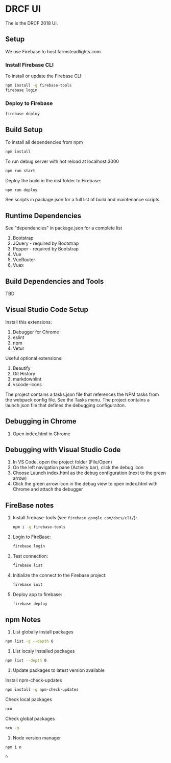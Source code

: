 # DRCF UI

The is the DRCF 2018 UI.

## Setup

We use Firebase to host farmsteadlights.com.

### Install Firebase CLI

To install or update the Firebase CLI:

``` bash
npm install -g firebase-tools
firebase login
```

### Deploy to Firebase

``` bash
firebase deploy
```

## Build Setup

To install all dependencies from npm

``` bash
npm install
```

To run debug server with hot reload at localhost:3000

``` bash
npm run start
```

Deploy the build in the dist folder to Firebase:

``` bash
npm run deploy
```

See scripts in package.json for a full list of build and maintenance scripts.

## Runtime Dependencies

See "dependencies" in package.json for a complete list

1. Bootstrap
1. JQuery - required by Bootstrap
1. Popper - required by Bootstrap
1. Vue
1. VueRouter
1. Vuex

## Build Dependencies and Tools

TBD

## Visual Studio Code Setup

Install this extensions:

1. Debugger for Chrome
1. eslint
1. npm
1. Vetur

Useful optional extensions:

1. Beautify
1. Git History
1. markdownlint
1. vscode-icons

The project contains a tasks.json file that references the NPM tasks from the webpack config file.  See the Tasks menu.
The project contains a launch.json file that defines the debugging configuraiton.

## Debugging in Chrome

1. Open index.html in Chrome

## Debugging with Visual Studio Code

1. In VS Code, open the project folder (File/Open)
1. On the left navigation pane (Activity bar), click the debug icon
1. Choose Launch index.html as the debug configuration (next to the green arrow)
1. Click the green arrow icon in the debug view to open index.html with Chrome and attach the debugger

## FireBase notes

1. Install firebase-tools (see `firebase.google.com/docs/cli/`):

    ``` bash
    npm i -g firebase-tools
    ```

1. Login to FireBase:

   ``` bash
   firebase login
   ```

1. Test connection:

   ``` bash
   firebase list
   ```

1. Initialize the connect to the Firebase project:

   ``` bash
   firebase init
   ```

1. Deploy app to firebase:

   ``` bash
   firebase deploy
   ```

## npm Notes

1. List globally install packages

  ``` bash
  npm list -g --depth 0
  ````

1. List localy installed packages

  ``` bash
  npm list --depth 0
  ````

1. Update packages to latest version available

Install npm-check-updates

  ``` bash
  npm install -g npm-check-updates
  ````

Check local packages

  ``` bash
  ncu
  ````

Check global packages

  ``` bash
  ncu -g
  ````

1. Node version manager

  ``` bash
  npm i n
  ````

  ``` bash
  n
  ````

